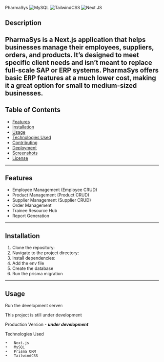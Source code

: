 PharmaSys
![MySQL](https://img.shields.io/badge/mysql-4479A1.svg?style=for-the-badge&logo=mysql&logoColor=white) ![TailwindCSS](https://img.shields.io/badge/tailwindcss-%2338B2AC.svg?style=for-the-badge&logo=tailwind-css&logoColor=white) ![Next JS](https://img.shields.io/badge/Next-black?style=for-the-badge&logo=next.js&logoColor=white)
## Description
PharmaSys is a Next.js application that helps businesses manage their employees, suppliers, orders, and products. It’s designed to meet specific client needs and isn’t meant to replace full-scale SAP or ERP systems. PharmaSys offers basic ERP features at a much lower cost, making it a great option for small to medium-sized businesses. 
---

## Table of Contents
- [Features](#features)
- [Installation](#installation)
- [Usage](#usage)
- [Technologies Used](#technologies-used)
- [Contributing](#contributing)
- [Deployment](#deployment)
- [Screenshots](#screenshots)
- [License](#license)

---

## Features
- Employee Management (Employee CRUD)
- Product Management (Product CRUD)
- Supplier Management (Supplier CRUD)
- Order Management
- Trainee Resource Hub
- Report Generation
  

---

## Installation
1. Clone the repository:
2. Navigate to the project directory:
3. Install dependencies:
4. Add the env file
5. Create the database
6. Run the prisma migration
---

## Usage
Run the development server:

This project is still under development

Production Version - ***under development***

Technologies Used

	•	Next.js
	•	MySQL
	•	Prisma ORM
	•	TailwindCSS

